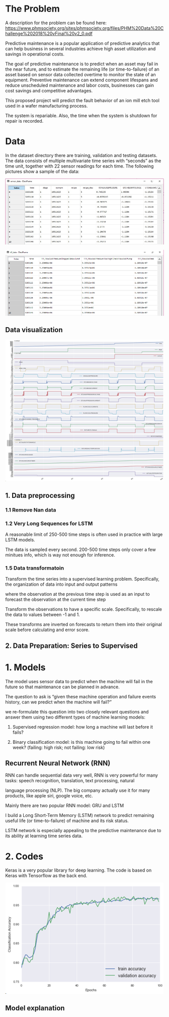 # The Problem
A description for the problem can be found here:
https://www.phmsociety.org/sites/phmsociety.org/files/PHM%20Data%20Challenge%202018%20vFinal%20v2_0.pdf

Predictive maintenance is a popular application of predictive analytics that can help business in several industries achieve high asset
utilization and savings in operational costs.

The goal of predictive maintenance is to predict when an asset may fail in the near future, and to estimate the remaining life (or time-to-failure) of an asset based on sensor data collected overtime to monitor the state of an equipment. 
Preventive maintenance can extend component lifespans and reduce unscheduled maintenance and labor costs, businesses can gain cost savings and competitive advantages.

This proposed project will predict the fault behavior of an ion mill etch tool used in a wafer manufacturing process.

The system is repariable. Also, the time when the system is shutdown for repair is recorded.

# Data

In the dataset directory there are training, validation and testing datasets. The data consists of multiple multivariate time series with “seconds” as the time unit, together with 22 sensor readings for each time. The following pictures show a sample of the data:

![alt text](https://github.com/mengxu29/DataScienceIncubator/blob/master/pic/sample1.jpg)

![alt text](https://github.com/mengxu29/DataScienceIncubator/blob/master/pic/sample2.png)

## Data visualization
<p align="center"> 
<img src="https://github.com/mengxu29/DataScienceIncubator/blob/master/pic/visualization.jpg">
</p>

## 1. Data preprocessing

### 1.1 Remove Nan data

### 1.2 Very Long Sequences for LSTM
A reasonable limit of 250-500 time steps is often used in practice with large LSTM models.

The data is sampled every second. 200-500 time steps only cover a few minitues info, which is way not enough for inference. 

### 1.5 Data transformatoin 

Transform the time series into a supervised learning problem. Specifically, the organization of data into input and output patterns

where the observation at the previous time step is used as an input to forecast the observation at the current time step

Transform the observations to have a specific scale. Specifically, to rescale the data to values between -1 and 1.

These transforms are inverted on forecasts to return them into their original scale before calculating and error score.

## 2. Data Preparation: Series to Supervised

# 1. Models

The model uses sensor data to predict when the machine will fail in the future so that maintenance can be planned in advance. 

The question to ask is “given these machine operation and failure events history, can we predict when the machine will fail?” 

we re-formulate this question into two closely relevant questions and answer them using two different types of machine learning models:

1. Supervised regression model: how long a machine will last before it fails?

2. Binary classification model: is this machine going to fail within one week? (failing: high risk; not failing: low risk)

## Recurrent Neural Network (RNN)

RNN can handle sequential data very well, RNN is very powerful for many tasks: speech recognition, translation, text processing, natural

language processing (NLP). The big company actually use it for many products, like apple siri, google voice, etc.

Mainly there are two popular RNN model: GRU and LSTM

I build a Long Short-Term Memory (LSTM) network to predict remaining useful life (or time-to-failure) of machine and its risk status.

LSTM network is especially appealing to the predictive maintenance due to its ability at learning time series data.

# 2. Codes
Keras is a very popular library for deep learning. The code is based on Keras with Tensorflow as the back end.

<p align="center"> 
<img src="https://github.com/mengxu29/DataScienceIncubator/blob/master/pic/accuracy.png">
</p>


## Model explanation 


